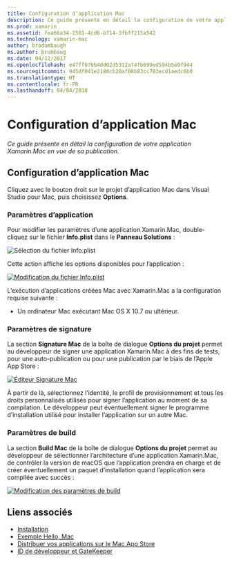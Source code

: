 ```yaml
---
title: Configuration d’application Mac
description: Ce guide présente en détail la configuration de votre application Xamarin.Mac en vue de sa publication.
ms.prod: xamarin
ms.assetid: fea66a34-1581-4cd6-b714-3fbff215a542
ms.technology: xamarin-mac
author: bradumbaugh
ms.author: brumbaug
ms.date: 04/12/2017
ms.openlocfilehash: e47ff676b4dd02d5312a74fb699ed594b5e0f944
ms.sourcegitcommit: 945df041e2180cb20af08b83cc703ecd1aedc6b0
ms.translationtype: HT
ms.contentlocale: fr-FR
ms.lasthandoff: 04/04/2018
---
```

# <a name="mac-app-configuration"></a>Configuration d’application Mac

_Ce guide présente en détail la configuration de votre application Xamarin.Mac en vue de sa publication._


## <a name="mac-app-configuration"></a>Configuration d’application Mac

Cliquez avec le bouton droit sur le projet d’application Mac dans Visual Studio pour Mac, puis choisissez **Options**.


### <a name="application-settings"></a>Paramètres d’application

Pour modifier les paramètres d’une application Xamarin.Mac, double-cliquez sur le fichier **Info.plist** dans le **Panneau Solutions** :

![Sélection du fichier Info.plist](app-configuration-images/config04.png "Sélection du fichier Info.plist")

Cette action affiche les options disponibles pour l’application :

 [![Modification du fichier Info.plist](app-configuration-images/config01.png "Modification du fichier Info.plist")](app-configuration-images/config01-large.png#lightbox)

L’exécution d’applications créées Mac avec Xamarin.Mac a la configuration requise suivante :

- Un ordinateur Mac exécutant Mac OS X 10.7 ou ultérieur.


### <a name="signing-settings"></a>Paramètres de signature

La section **Signature Mac** de la boîte de dialogue **Options du projet** permet au développeur de signer une application Xamarin.Mac à des fins de tests, pour une auto-publication ou pour une publication par le biais de l’Apple App Store :

[![Éditeur Signature Mac](app-configuration-images/config02.png "Fenêtre Signature Mac")](app-configuration-images/config02-large.png#lightbox)

À partir de là, sélectionnez l’identité, le profil de provisionnement et tous les droits personnalisés utilisés pour signer l’application au moment de sa compilation. Le développeur peut éventuellement signer le programme d’installation utilisé pour installer l’application sur un autre Mac.


### <a name="build-settings"></a>Paramètres de build

La section **Build Mac** de la boîte de dialogue **Options du projet** permet au développeur de sélectionner l’architecture d’une application Xamarin.Mac, de contrôler la version de macOS que l’application prendra en charge et de créer éventuellement un paquet d’installation quand l’application sera compilée avec succès :

 [![Modification des paramètres de build](app-configuration-images/config03.png "Modification des paramètres de build")](app-configuration-images/config03-large.png#lightbox)


## <a name="related-links"></a>Liens associés

- [Installation](/visualstudio/mac/installation/)
- [Exemple Hello, Mac](~/mac/get-started/hello-mac.md)
- [Distribuer vos applications sur le Mac App Store](https://developer.apple.com/devcenter/mac/checklist/)
- [ID de développeur et GateKeeper](https://developer.apple.com/resources/developer-id/)
